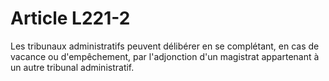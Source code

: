 # Article L221-2

Les tribunaux administratifs peuvent délibérer en se complétant, en cas de vacance ou d'empêchement, par l'adjonction                             d'un magistrat appartenant à un autre tribunal administratif.
